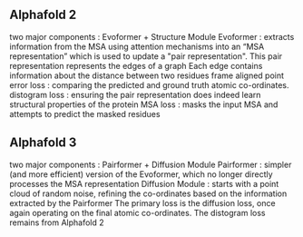 ## Alphafold 2
two major components : Evoformer + Structure Module
Evoformer : extracts information from the MSA using attention mechanisms into an “MSA representation” which is used to update a "pair representation".
This pair representation represents the edges of a graph
Each edge contains information about the distance between two residues
frame aligned point error loss : comparing the predicted and ground truth atomic co-ordinates.
distogram loss : ensuring the pair representation does indeed learn structural properties of the protein
MSA loss : masks the input MSA and attempts to predict the masked residues

## Alphafold 3

two major components : Pairformer + Diffusion Module
Pairformer : simpler (and more efficient) version of the Evoformer, which no longer directly processes the MSA representation
Diffusion Module : starts with a point cloud of random noise, refining the co-ordinates based on the information extracted by the Pairformer
The primary loss is the diffusion loss, once again operating on the final atomic co-ordinates.
The distogram loss remains from Alphafold 2